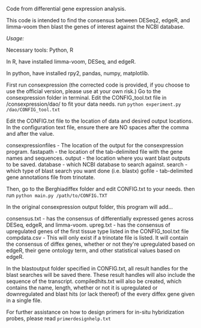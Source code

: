 Code from differential gene expression analysis.

This code is intended to find the consensus between 
DESeq2, edgeR, and limma-voom then blast the genes 
of interest against the NCBI database.

_Usage:_

Necessary tools:
Python, R

In R, have installed limma-voom, DESeq, and edgeR.

In python, have installed rpy2, pandas, numpy, matplotlib.

First run consexpression (the corrected code is provided, 
if you choose to use the official version, 
please use at your own risk.) Go to the consexpression folder in terminal.
Edit the CONFIG\_tool.txt file in /consexpression/dao/ to fit your data needs.
run 
```python experiment.py /dao/CONFIG_tool.txt ``` 

Edit the CONFIG.txt file to the location of data and 
desired output locations.
In the configuration text file, ensure there are NO spaces after the comma and after the value.

consexpressionfiles - The location of the output for the consexpression program.
fastapath - the location of the tab-delimited file with the gene names and sequences.
output - the location where you want blast outputs to be saved.
database - which NCBI database to search against.
search - which type of blast search you want done (i.e. blastx)
gofile - tab-delimited gene annotations file from trinotate. 


Then, go to the Berghiadiffex folder and edit CONFIG.txt to your needs. 
then run
```python main.py /path/to/CONFIG.TXT```

In the original consexpression output folder, this program will add... 

consensus.txt - has the consensus of differentially expressed genes across DESeq, edgeR, and limma-voom.
upreg.txt - has the consensus of upregulated genes of the first tissue type listed in the CONFIG_tool.txt file
compdata.csv - This will only exist if a trinotate file is listed. 
It will contain the consensus of diffex genes, whether or not they're upregulated based on edgeR, 
their gene ontology term, and other statistical values based on edgeR.

In the blastoutput folder specified in CONFIG.txt, all result handles for the blast searches will be 
saved there. These result handles will also include the sequence of the transcript.
compiledhits.txt will also be created, which contains the name, length, whether or not it is upregulated 
or downregulated and blast hits (or lack thereof) of the every diffex gene given in a single file. 


For further assistance on how to design primers for in-situ hybridization probes, please read 
```primerdesignhelp.txt```